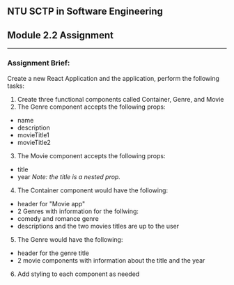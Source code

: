## NTU SCTP in Software Engineering

## Module 2.2 Assignment

---

### Assignment Brief:

Create a new React Application and the application, perform the following tasks:

1. Create three functional components called Container, Genre, and Movie
2. The Genre component accepts the following props:

- name
- description
- movieTitle1
- movieTitle2

3. The Movie component accepts the following props:

- title
- year
  _Note: the title is a nested prop._

4. The Container component would have the following:

- header for "Movie app"
- 2 Genres with information for the follwing:
- comedy and romance genre
- descriptions and the two movies titles are up to the user

5. The Genre would have the following:

- header for the genre title
- 2 movie components with information about the title and the year

6. Add styling to each component as needed

